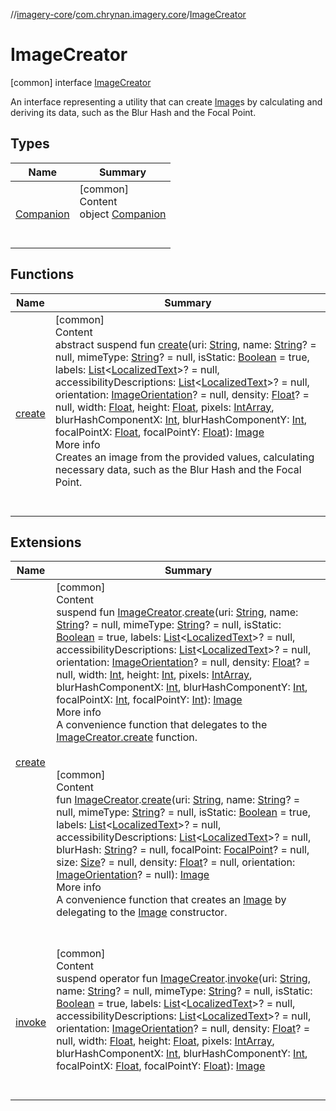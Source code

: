 //[imagery-core](../../../index.md)/[com.chrynan.imagery.core](../index.md)/[ImageCreator](index.md)



# ImageCreator  
 [common] interface [ImageCreator](index.md)

An interface representing a utility that can create [Image](../../com.chrynan.imagery.core.model/-image/index.md)s by calculating and deriving its data, such as the Blur Hash and the Focal Point.

   


## Types  
  
|  Name |  Summary | 
|---|---|
| <a name="com.chrynan.imagery.core/ImageCreator.Companion///PointingToDeclaration/"></a>[Companion](-companion/index.md)| <a name="com.chrynan.imagery.core/ImageCreator.Companion///PointingToDeclaration/"></a>[common]  <br>Content  <br>object [Companion](-companion/index.md)  <br><br><br>|


## Functions  
  
|  Name |  Summary | 
|---|---|
| <a name="com.chrynan.imagery.core/ImageCreator/create/#kotlin.String#kotlin.String?#kotlin.String?#kotlin.Boolean#kotlin.collections.List[com.chrynan.imagery.core.model.LocalizedText]?#kotlin.collections.List[com.chrynan.imagery.core.model.LocalizedText]?#com.chrynan.imagery.core.model.ImageOrientation?#kotlin.Float?#kotlin.Float#kotlin.Float#kotlin.IntArray#kotlin.Int#kotlin.Int#kotlin.Float#kotlin.Float/PointingToDeclaration/"></a>[create](create.md)| <a name="com.chrynan.imagery.core/ImageCreator/create/#kotlin.String#kotlin.String?#kotlin.String?#kotlin.Boolean#kotlin.collections.List[com.chrynan.imagery.core.model.LocalizedText]?#kotlin.collections.List[com.chrynan.imagery.core.model.LocalizedText]?#com.chrynan.imagery.core.model.ImageOrientation?#kotlin.Float?#kotlin.Float#kotlin.Float#kotlin.IntArray#kotlin.Int#kotlin.Int#kotlin.Float#kotlin.Float/PointingToDeclaration/"></a>[common]  <br>Content  <br>abstract suspend fun [create](create.md)(uri: [String](https://kotlinlang.org/api/latest/jvm/stdlib/kotlin/-string/index.html), name: [String](https://kotlinlang.org/api/latest/jvm/stdlib/kotlin/-string/index.html)? = null, mimeType: [String](https://kotlinlang.org/api/latest/jvm/stdlib/kotlin/-string/index.html)? = null, isStatic: [Boolean](https://kotlinlang.org/api/latest/jvm/stdlib/kotlin/-boolean/index.html) = true, labels: [List](https://kotlinlang.org/api/latest/jvm/stdlib/kotlin.collections/-list/index.html)<[LocalizedText](../../com.chrynan.imagery.core.model/-localized-text/index.md)>? = null, accessibilityDescriptions: [List](https://kotlinlang.org/api/latest/jvm/stdlib/kotlin.collections/-list/index.html)<[LocalizedText](../../com.chrynan.imagery.core.model/-localized-text/index.md)>? = null, orientation: [ImageOrientation](../../com.chrynan.imagery.core.model/-image-orientation/index.md)? = null, density: [Float](https://kotlinlang.org/api/latest/jvm/stdlib/kotlin/-float/index.html)? = null, width: [Float](https://kotlinlang.org/api/latest/jvm/stdlib/kotlin/-float/index.html), height: [Float](https://kotlinlang.org/api/latest/jvm/stdlib/kotlin/-float/index.html), pixels: [IntArray](https://kotlinlang.org/api/latest/jvm/stdlib/kotlin/-int-array/index.html), blurHashComponentX: [Int](https://kotlinlang.org/api/latest/jvm/stdlib/kotlin/-int/index.html), blurHashComponentY: [Int](https://kotlinlang.org/api/latest/jvm/stdlib/kotlin/-int/index.html), focalPointX: [Float](https://kotlinlang.org/api/latest/jvm/stdlib/kotlin/-float/index.html), focalPointY: [Float](https://kotlinlang.org/api/latest/jvm/stdlib/kotlin/-float/index.html)): [Image](../../com.chrynan.imagery.core.model/-image/index.md)  <br>More info  <br>Creates an image from the provided values, calculating necessary data, such as the Blur Hash and the Focal Point.  <br><br><br>|


## Extensions  
  
|  Name |  Summary | 
|---|---|
| <a name="com.chrynan.imagery.core//create/com.chrynan.imagery.core.ImageCreator#kotlin.String#kotlin.String?#kotlin.String?#kotlin.Boolean#kotlin.collections.List[com.chrynan.imagery.core.model.LocalizedText]?#kotlin.collections.List[com.chrynan.imagery.core.model.LocalizedText]?#com.chrynan.imagery.core.model.ImageOrientation?#kotlin.Float?#kotlin.Int#kotlin.Int#kotlin.IntArray#kotlin.Int#kotlin.Int#kotlin.Int#kotlin.Int/PointingToDeclaration/"></a>[create](../create.md)| <a name="com.chrynan.imagery.core//create/com.chrynan.imagery.core.ImageCreator#kotlin.String#kotlin.String?#kotlin.String?#kotlin.Boolean#kotlin.collections.List[com.chrynan.imagery.core.model.LocalizedText]?#kotlin.collections.List[com.chrynan.imagery.core.model.LocalizedText]?#com.chrynan.imagery.core.model.ImageOrientation?#kotlin.Float?#kotlin.Int#kotlin.Int#kotlin.IntArray#kotlin.Int#kotlin.Int#kotlin.Int#kotlin.Int/PointingToDeclaration/"></a>[common]  <br>Content  <br>suspend fun [ImageCreator](index.md).[create](../create.md)(uri: [String](https://kotlinlang.org/api/latest/jvm/stdlib/kotlin/-string/index.html), name: [String](https://kotlinlang.org/api/latest/jvm/stdlib/kotlin/-string/index.html)? = null, mimeType: [String](https://kotlinlang.org/api/latest/jvm/stdlib/kotlin/-string/index.html)? = null, isStatic: [Boolean](https://kotlinlang.org/api/latest/jvm/stdlib/kotlin/-boolean/index.html) = true, labels: [List](https://kotlinlang.org/api/latest/jvm/stdlib/kotlin.collections/-list/index.html)<[LocalizedText](../../com.chrynan.imagery.core.model/-localized-text/index.md)>? = null, accessibilityDescriptions: [List](https://kotlinlang.org/api/latest/jvm/stdlib/kotlin.collections/-list/index.html)<[LocalizedText](../../com.chrynan.imagery.core.model/-localized-text/index.md)>? = null, orientation: [ImageOrientation](../../com.chrynan.imagery.core.model/-image-orientation/index.md)? = null, density: [Float](https://kotlinlang.org/api/latest/jvm/stdlib/kotlin/-float/index.html)? = null, width: [Int](https://kotlinlang.org/api/latest/jvm/stdlib/kotlin/-int/index.html), height: [Int](https://kotlinlang.org/api/latest/jvm/stdlib/kotlin/-int/index.html), pixels: [IntArray](https://kotlinlang.org/api/latest/jvm/stdlib/kotlin/-int-array/index.html), blurHashComponentX: [Int](https://kotlinlang.org/api/latest/jvm/stdlib/kotlin/-int/index.html), blurHashComponentY: [Int](https://kotlinlang.org/api/latest/jvm/stdlib/kotlin/-int/index.html), focalPointX: [Int](https://kotlinlang.org/api/latest/jvm/stdlib/kotlin/-int/index.html), focalPointY: [Int](https://kotlinlang.org/api/latest/jvm/stdlib/kotlin/-int/index.html)): [Image](../../com.chrynan.imagery.core.model/-image/index.md)  <br>More info  <br>A convenience function that delegates to the [ImageCreator.create](create.md) function.  <br><br><br>[common]  <br>Content  <br>fun [ImageCreator](index.md).[create](../create.md)(uri: [String](https://kotlinlang.org/api/latest/jvm/stdlib/kotlin/-string/index.html), name: [String](https://kotlinlang.org/api/latest/jvm/stdlib/kotlin/-string/index.html)? = null, mimeType: [String](https://kotlinlang.org/api/latest/jvm/stdlib/kotlin/-string/index.html)? = null, isStatic: [Boolean](https://kotlinlang.org/api/latest/jvm/stdlib/kotlin/-boolean/index.html) = true, labels: [List](https://kotlinlang.org/api/latest/jvm/stdlib/kotlin.collections/-list/index.html)<[LocalizedText](../../com.chrynan.imagery.core.model/-localized-text/index.md)>? = null, accessibilityDescriptions: [List](https://kotlinlang.org/api/latest/jvm/stdlib/kotlin.collections/-list/index.html)<[LocalizedText](../../com.chrynan.imagery.core.model/-localized-text/index.md)>? = null, blurHash: [String](https://kotlinlang.org/api/latest/jvm/stdlib/kotlin/-string/index.html)? = null, focalPoint: [FocalPoint](../../com.chrynan.imagery.core.model/-focal-point/index.md)? = null, size: [Size](../../com.chrynan.imagery.core.model/-size/index.md)? = null, density: [Float](https://kotlinlang.org/api/latest/jvm/stdlib/kotlin/-float/index.html)? = null, orientation: [ImageOrientation](../../com.chrynan.imagery.core.model/-image-orientation/index.md)? = null): [Image](../../com.chrynan.imagery.core.model/-image/index.md)  <br>More info  <br>A convenience function that creates an [Image](../../com.chrynan.imagery.core.model/-image/index.md) by delegating to the [Image](../../com.chrynan.imagery.core.model/-image/index.md) constructor.  <br><br><br>|
| <a name="com.chrynan.imagery.core//invoke/com.chrynan.imagery.core.ImageCreator#kotlin.String#kotlin.String?#kotlin.String?#kotlin.Boolean#kotlin.collections.List[com.chrynan.imagery.core.model.LocalizedText]?#kotlin.collections.List[com.chrynan.imagery.core.model.LocalizedText]?#com.chrynan.imagery.core.model.ImageOrientation?#kotlin.Float?#kotlin.Float#kotlin.Float#kotlin.IntArray#kotlin.Int#kotlin.Int#kotlin.Float#kotlin.Float/PointingToDeclaration/"></a>[invoke](../invoke.md)| <a name="com.chrynan.imagery.core//invoke/com.chrynan.imagery.core.ImageCreator#kotlin.String#kotlin.String?#kotlin.String?#kotlin.Boolean#kotlin.collections.List[com.chrynan.imagery.core.model.LocalizedText]?#kotlin.collections.List[com.chrynan.imagery.core.model.LocalizedText]?#com.chrynan.imagery.core.model.ImageOrientation?#kotlin.Float?#kotlin.Float#kotlin.Float#kotlin.IntArray#kotlin.Int#kotlin.Int#kotlin.Float#kotlin.Float/PointingToDeclaration/"></a>[common]  <br>Content  <br>suspend operator fun [ImageCreator](index.md).[invoke](../invoke.md)(uri: [String](https://kotlinlang.org/api/latest/jvm/stdlib/kotlin/-string/index.html), name: [String](https://kotlinlang.org/api/latest/jvm/stdlib/kotlin/-string/index.html)? = null, mimeType: [String](https://kotlinlang.org/api/latest/jvm/stdlib/kotlin/-string/index.html)? = null, isStatic: [Boolean](https://kotlinlang.org/api/latest/jvm/stdlib/kotlin/-boolean/index.html) = true, labels: [List](https://kotlinlang.org/api/latest/jvm/stdlib/kotlin.collections/-list/index.html)<[LocalizedText](../../com.chrynan.imagery.core.model/-localized-text/index.md)>? = null, accessibilityDescriptions: [List](https://kotlinlang.org/api/latest/jvm/stdlib/kotlin.collections/-list/index.html)<[LocalizedText](../../com.chrynan.imagery.core.model/-localized-text/index.md)>? = null, orientation: [ImageOrientation](../../com.chrynan.imagery.core.model/-image-orientation/index.md)? = null, density: [Float](https://kotlinlang.org/api/latest/jvm/stdlib/kotlin/-float/index.html)? = null, width: [Float](https://kotlinlang.org/api/latest/jvm/stdlib/kotlin/-float/index.html), height: [Float](https://kotlinlang.org/api/latest/jvm/stdlib/kotlin/-float/index.html), pixels: [IntArray](https://kotlinlang.org/api/latest/jvm/stdlib/kotlin/-int-array/index.html), blurHashComponentX: [Int](https://kotlinlang.org/api/latest/jvm/stdlib/kotlin/-int/index.html), blurHashComponentY: [Int](https://kotlinlang.org/api/latest/jvm/stdlib/kotlin/-int/index.html), focalPointX: [Float](https://kotlinlang.org/api/latest/jvm/stdlib/kotlin/-float/index.html), focalPointY: [Float](https://kotlinlang.org/api/latest/jvm/stdlib/kotlin/-float/index.html)): [Image](../../com.chrynan.imagery.core.model/-image/index.md)  <br><br><br>|

